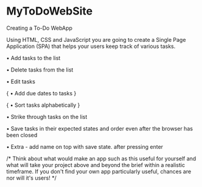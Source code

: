 # MyToDoWebSite
Creating a To-Do WebApp
 
Using  HTML, CSS and JavaScript you are going to create a Single Page Application (SPA) that helps your users keep track of various tasks.

• Add tasks to the list

• Delete tasks from the list

• Edit tasks

{ • Add due dates to tasks }

{ • Sort tasks alphabetically }

• Strike through tasks on the list

• Save tasks in their expected states and order even after the browser has been closed

• Extra - add name on top with save state. after pressing enter

 /*
 Think about what would make an app such as this useful for yourself and what will take your project above and beyond the brief within a realistic timeframe. If you don't find your own app particularly useful, chances are nor will it's users!
 */
